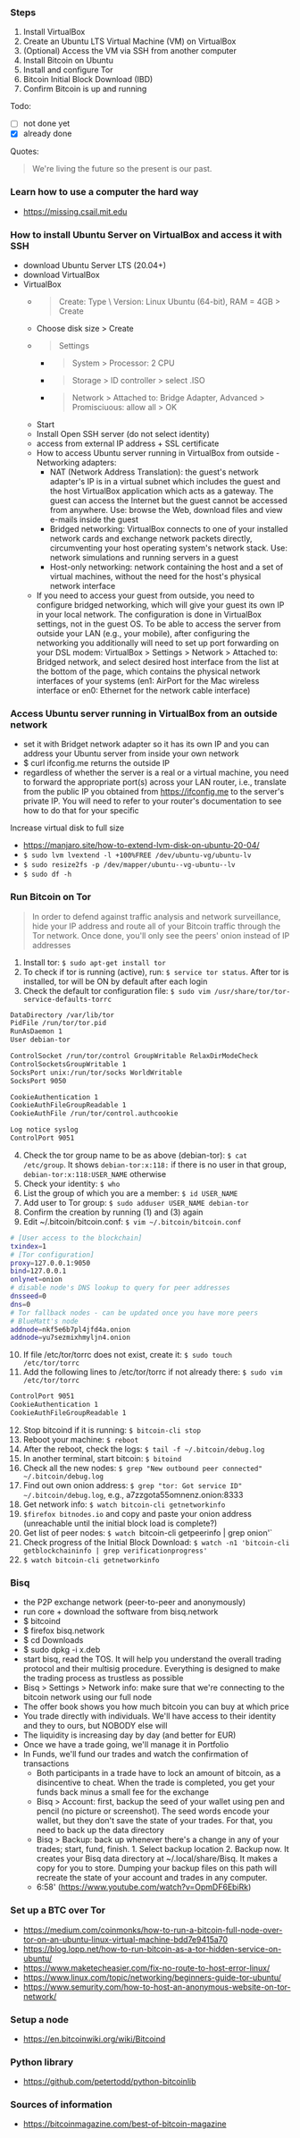 ### Steps
1. Install VirtualBox
1. Create an Ubuntu LTS Virtual Machine (VM) on VirtualBox
1. (Optional) Access the VM via SSH from another computer
1. Install Bitcoin on Ubuntu
1. Install and configure Tor
1. Bitcoin Initial Block Download (IBD)
1. Confirm Bitcoin is up and running

Todo:
- [ ] not done yet
- [x] already done

Quotes:
> We're living the future so
> the present is our past.

### Learn how to use a computer the hard way
- https://missing.csail.mit.edu

### How to install Ubuntu Server on VirtualBox and access it with SSH
- download Ubuntu Server LTS (20.04+)
- download VirtualBox
- VirtualBox
  - > Create: Type \ Version: Linux Ubuntu (64-bit), RAM = 4GB > Create
  - Choose disk size > Create
  - > Settings
    - > System > Processor: 2 CPU
    - > Storage > ID controller > select .ISO
    - > Network > Attached to: Bridge Adapter, Advanced > Promisciuous: allow all > OK
  - Start
  - Install Open SSH server (do not select identity)
  - access from external IP address + SSL certificate
  - How to access Ubuntu server running in VirtualBox from outside - Networking adapters:
    - NAT (Network Address Translation): the guest's network adapter's IP is in a virtual subnet which includes the guest and the host VirtualBox application which acts as a gateway. The guest can access the Internet but the guest cannot be accessed from anywhere. Use: browse the Web, download files and view e-mails inside the guest
    - Bridged networking: VirtualBox connects to one of your installed network cards and exchange network packets directly, circumventing your host operating system's network stack. Use: network simulations and running servers in a guest
    - Host-only networking: network containing the host and a set of virtual machines, without the need for the host's physical network interface
  - If you need to access your guest from outside, you need to configure bridged networking, which will give your guest its own IP in your local network. The configuration is done in VirtualBox settings, not in the guest OS. To be able to access the server from outside your LAN (e.g., your mobile), after configuring the networking you additionally will need to set up port forwarding on your DSL modem: VirtualBox > Settings > Network > Attached to: Bridged network, and select desired host interface from the list at the bottom of the page, which contains the physical network interfaces of your systems (en1: AirPort for the Mac wireless interface or en0: Ethernet for the network cable interface)
  
### Access Ubuntu server running in VirtualBox from an outside network
- set it with Bridget network adapter so it has its own IP and you can address your Ubuntu server from inside your own network
- $ curl ifconfig.me returns the outside IP
- regardless of whether the server is a real or a virtual machine, you need to forward the appropriate port(s) across your LAN router, i.e., translate from the public IP you obtained from https://ifconfig.me to the server's private IP. You will need to refer to your router's documentation to see how to do that for your specific 


Increase virtual disk to full size
- https://manjaro.site/how-to-extend-lvm-disk-on-ubuntu-20-04/
- `$ sudo lvm lvextend -l +100%FREE /dev/ubuntu-vg/ubuntu-lv`
- `$ sudo resize2fs -p /dev/mapper/ubuntu--vg-ubuntu--lv`
- `$ sudo df -h`

### Run Bitcoin on Tor

> In order to defend against traffic analysis and network surveillance, hide your IP address and route all of your Bitcoin traffic through the Tor network. Once done, you'll only see the peers' onion instead of IP addresses

1. Install tor: `$ sudo apt-get install tor`
1. To check if tor is running (active), run: `$ service tor status`. After tor is installed, tor will be ON by default after each login
1. Check the default tor configuration file: `$ sudo vim /usr/share/tor/tor-service-defaults-torrc`
```sh
DataDirectory /var/lib/tor
PidFile /run/tor/tor.pid
RunAsDaemon 1
User debian-tor

ControlSocket /run/tor/control GroupWritable RelaxDirModeCheck
ControlSocketsGroupWritable 1
SocksPort unix:/run/tor/socks WorldWritable
SocksPort 9050

CookieAuthentication 1
CookieAuthFileGroupReadable 1
CookieAuthFile /run/tor/control.authcookie

Log notice syslog
ControlPort 9051
```
4. Check the tor group name to be as above (debian-tor): `$ cat /etc/group`. It shows `debian-tor:x:118:` if there is no user in that group, `debian-tor:x:118:USER_NAME` otherwise
1. Check your identity: `$ who`
1. List the group of which you are a member: `$ id USER_NAME`
1. Add user to Tor group: `$ sudo adduser USER_NAME debian-tor`
1. Confirm the creation by running (1) and (3) again
1. Edit ~/.bitcoin/bitcoin.conf: `$ vim ~/.bitcoin/bitcoin.conf`
```sh
# [User access to the blockchain]
txindex=1
# [Tor configuration]
proxy=127.0.0.1:9050
bind=127.0.0.1
onlynet=onion
# disable node's DNS lookup to query for peer addresses
dnsseed=0
dns=0
# Tor fallback nodes - can be updated once you have more peers
# BlueMatt's node
addnode=nkf5e6b7pl4jfd4a.onion
addnode=yu7sezmixhmyljn4.onion
```
10. If file /etc/tor/torrc does not exist, create it: `$ sudo touch /etc/tor/torrc`
1. Add the following lines to /etc/tor/torrc if not already there: `$ sudo vim /etc/tor/torrc`
```sh
ControlPort 9051
CookieAuthentication 1
CookieAuthFileGroupReadable 1
```
12. Stop bitcoind if it is running: `$ bitcoin-cli stop`
1. Reboot your machine: `$ reboot`
1. After the reboot, check the logs: `$ tail -f ~/.bitcoin/debug.log`
1. In another terminal, start bitcoin: `$ bitoind`
1. Check all the new nodes: `$ grep "New outbound peer connected" ~/.bitcoin/debug.log`
1. Find out own onion address: `$ grep "tor: Got service ID" ~/.bitcoin/debug.log`, e.g., a7zzgota55omnenz.onion:8333
1. Get network info: `$ watch bitcoin-cli getnetworkinfo`
1. ```$firefox bitnodes.io``` and copy and paste your onion address (unreachable until the initial block load is complete?)
1. Get list of peer nodes: `$ watch `bitcoin-cli getpeerinfo | grep onion'`
1. Check progress of the Initial Block Download: `$ watch -n1 'bitcoin-cli getblockchaininfo | grep verificationprogress'`
1. `$ watch bitcoin-cli getnetworkinfo`

### Bisq
- the P2P exchange network (peer-to-peer and anonymously)
- run core + download the software from bisq.network
- $ bitcoind
- $ firefox bisq.network
- $ cd Downloads
- $ sudo dpkg -i x.deb
- start bisq, read the TOS. It will help you understand the overall trading protocol and their multisig procedure. Everything is designed to make the trading process as trustless as possible
- Bisq > Settings > Network info: make sure that we're connecting to the bitcoin network using our full node
- The offer book shows you how much bitcoin you can buy at which price
- You trade directly with individuals. We'll have access to their identity and they to ours, but NOBODY else will
- The liquidity is increasing day by day (and better for EUR)
- Once we have a trade going, we'll manage it in Portfolio
- In Funds, we'll fund our trades and watch the confirmation of transactions
  - Both participants in a trade have to lock an amount of bitcoin, as a disincentive to cheat. When the trade is completed, you get your funds back minus a small fee for the exchange
  - Bisq > Account: first, backup the seed of your wallet using pen and pencil
  (no picture or screenshot). The seed words encode your wallet, but they don't save the state of your trades. For that, you need to back up the data directory
  - Bisq > Backup: back up whenever there's a change in any of your trades; start, fund, finish. 1. Select backup location 2. Backup now. It creates your Bisq data directory at ~/.local/share/Bisq. It makes a copy for you to store. Dumping your backup files on this path will recreate the state of your account and trades in any computer.
  - 6:58' (https://www.youtube.com/watch?v=OpmDF6EbiRk)

### Set up a BTC over Tor
- https://medium.com/coinmonks/how-to-run-a-bitcoin-full-node-over-tor-on-an-ubuntu-linux-virtual-machine-bdd7e9415a70
- https://blog.lopp.net/how-to-run-bitcoin-as-a-tor-hidden-service-on-ubuntu/
- https://www.maketecheasier.com/fix-no-route-to-host-error-linux/
- https://www.linux.com/topic/networking/beginners-guide-tor-ubuntu/
- https://www.semurity.com/how-to-host-an-anonymous-website-on-tor-network/


### Setup a node
- https://en.bitcoinwiki.org/wiki/Bitcoind


### Python library
- https://github.com/petertodd/python-bitcoinlib

### Sources of information
- https://bitcoinmagazine.com/best-of-bitcoin-magazine
